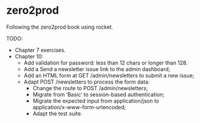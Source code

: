 # zero2prod

Following the zero2prod book using rocket.

TODO:
- Chapter 7 exercises.
- Chapter 10:  
  - Add validation for password: less than 12 chars or longer than 128.
  - Add a Send a newsletter issue link to the admin dashboard;
  - Add an HTML form at GET /admin/newsletters to submit a new issue;
  - Adapt POST /newsletters to process the form data:
    - Change the route to POST /admin/newsletters;
    - Migrate from ‘Basic’ to session-based authentication;
    - Migrate the expected input from application/json to application/x-www-form-urlencoded;
    - Adapt the test suite.
